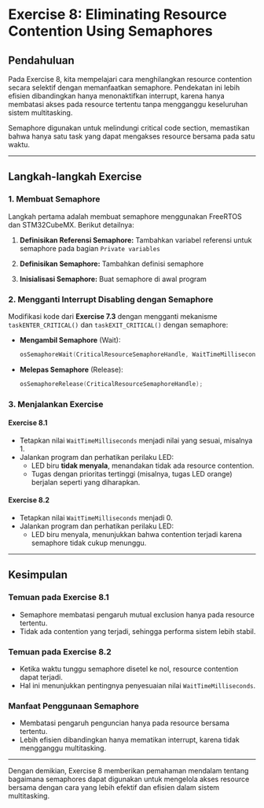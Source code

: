 # Exercise 8: Eliminating Resource Contention Using Semaphores

## Pendahuluan
Pada Exercise 8, kita mempelajari cara menghilangkan resource contention secara selektif dengan memanfaatkan semaphore. Pendekatan ini lebih efisien dibandingkan hanya menonaktifkan interrupt, karena hanya membatasi akses pada resource tertentu tanpa mengganggu keseluruhan sistem multitasking.

Semaphore digunakan untuk melindungi critical code section, memastikan bahwa hanya satu task yang dapat mengakses resource bersama pada satu waktu.

---

## Langkah-langkah Exercise

### **1. Membuat Semaphore**
Langkah pertama adalah membuat semaphore menggunakan FreeRTOS dan STM32CubeMX. Berikut detailnya:
1. **Definisikan Referensi Semaphore:**
   Tambahkan variabel referensi untuk semaphore pada bagian `Private variables`
   
2. **Definisikan Semaphore:**
   Tambahkan definisi semaphore

3. **Inisialisasi Semaphore:**
   Buat semaphore di awal program
   

### **2. Mengganti Interrupt Disabling dengan Semaphore**
Modifikasi kode dari **Exercise 7.3** dengan mengganti mekanisme `taskENTER_CRITICAL()` dan `taskEXIT_CRITICAL()` dengan semaphore:
- **Mengambil Semaphore** (Wait):
  ```c
  osSemaphoreWait(CriticalResourceSemaphoreHandle, WaitTimeMilliseconds);
  ```
- **Melepas Semaphore** (Release):
  ```c
  osSemaphoreRelease(CriticalResourceSemaphoreHandle);
  ```

### **3. Menjalankan Exercise**
#### Exercise 8.1
- Tetapkan nilai `WaitTimeMilliseconds` menjadi nilai yang sesuai, misalnya 1.
- Jalankan program dan perhatikan perilaku LED:
  - LED biru **tidak menyala**, menandakan tidak ada resource contention.
  - Tugas dengan prioritas tertinggi (misalnya, tugas LED orange) berjalan seperti yang diharapkan.

#### Exercise 8.2
- Tetapkan nilai `WaitTimeMilliseconds` menjadi 0.
- Jalankan program dan perhatikan perilaku LED:
  - LED biru menyala, menunjukkan bahwa contention terjadi karena semaphore tidak cukup menunggu.

---

## Kesimpulan
### **Temuan pada Exercise 8.1**
- Semaphore membatasi pengaruh mutual exclusion hanya pada resource tertentu.
- Tidak ada contention yang terjadi, sehingga performa sistem lebih stabil.

### **Temuan pada Exercise 8.2**
- Ketika waktu tunggu semaphore disetel ke nol, resource contention dapat terjadi.
- Hal ini menunjukkan pentingnya penyesuaian nilai `WaitTimeMilliseconds`.

### **Manfaat Penggunaan Semaphore**
- Membatasi pengaruh penguncian hanya pada resource bersama tertentu.
- Lebih efisien dibandingkan hanya mematikan interrupt, karena tidak mengganggu multitasking.

---

Dengan demikian, Exercise 8 memberikan pemahaman mendalam tentang bagaimana semaphores dapat digunakan untuk mengelola akses resource bersama dengan cara yang lebih efektif dan efisien dalam sistem multitasking.


